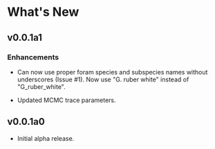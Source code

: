 # What's New

## v0.0.1a1

### Enhancements

* Can now use proper foram species and subspecies names without underscores 
    (Issue #1). Now use "G. ruber white" instead of "G_ruber_white".

* Updated MCMC trace parameters.


## v0.0.1a0

- Initial alpha release.
